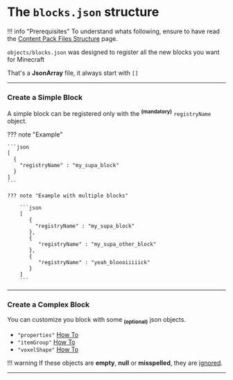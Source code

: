 # The `blocks.json` structure

!!! info "Prerequisites"
    To understand whats following, ensure to have read the [Content Pack Files Structure](../content_pack.md) page.

`objects/blocks.json` was designed to register all the new blocks you want for Minecraft  

That's a **JsonArray** file, it always start with `[]`

___

### Create a Simple Block

A simple block can be registered only with the <sup>**(mandatory)**</sup> `registryName` object.

??? note "Example"

    ```json
    [
      {
        "registryName" : "my_supa_block"
      }
    ]
    ```

    ??? note "Example with multiple blocks"
    
        ```json
        [
           {
             "registryName" : "my_supa_block"
           },
           {
              "registryName" : "my_supa_other_block"
           },
           {
              "registryName" : "yeah_bloooiiiiick"
           }            
        ]
        ```

___

### Create a Complex Block

You can customize you block with some <sub>**(optional)**</sub> json objects.

- `"properties"` [How To](blocks/properties.md)
- `"itemGroup"` [How To](blocks/itemGroup.md)
- `"voxelShape"` [How To](blocks/voxelShape.md)

!!! warning
    If these objects are **empty**, **null** or **misspelled**, they are <u>ignored</u>.
    
___
